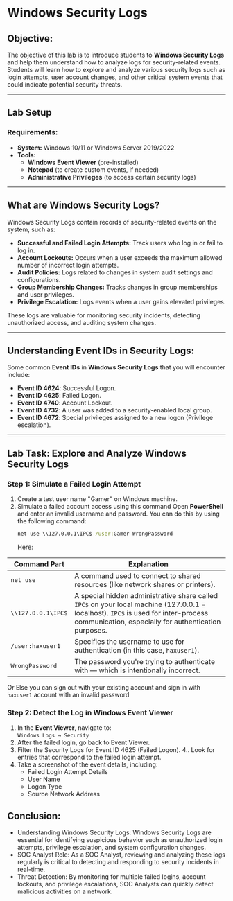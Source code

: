 # **Windows Security Logs**

## **Objective:**
The objective of this lab is to introduce students to **Windows Security Logs** and help them understand how to analyze logs for security-related events. Students will learn how to explore and analyze various security logs such as login attempts, user account changes, and other critical system events that could indicate potential security threats.


---

## **Lab Setup**
### **Requirements:**
- **System:** Windows 10/11 or Windows Server 2019/2022
- **Tools:**
  - **Windows Event Viewer** (pre-installed)
  - **Notepad** (to create custom events, if needed)
  - **Administrative Privileges** (to access certain security logs)

---

## **What are Windows Security Logs?**
Windows Security Logs contain records of security-related events on the system, such as:
- **Successful and Failed Login Attempts:** Track users who log in or fail to log in.
- **Account Lockouts:** Occurs when a user exceeds the maximum allowed number of incorrect login attempts.
- **Audit Policies:** Logs related to changes in system audit settings and configurations.
- **Group Membership Changes:** Tracks changes in group memberships and user privileges.
- **Privilege Escalation:** Logs events when a user gains elevated privileges.

These logs are valuable for monitoring security incidents, detecting unauthorized access, and auditing system changes.

---

## **Understanding Event IDs in Security Logs:**
Some common **Event IDs** in **Windows Security Logs** that you will encounter include:
- **Event ID 4624**: Successful Logon.
- **Event ID 4625**: Failed Logon.
- **Event ID 4740**: Account Lockout.
- **Event ID 4732**: A user was added to a security-enabled local group.
- **Event ID 4672**: Special privileges assigned to a new logon (Privilege escalation).

---

## **Lab Task: Explore and Analyze Windows Security Logs**


### **Step 1: Simulate a Failed Login Attempt**
1. Create a test user name "Gamer" on Windows machine.
2. Simulate a failed account access using this command
   Open **PowerShell** and enter an invalid username and password. You can do this by using the following command:
   ```cmd
   net use \\127.0.0.1\IPC$ /user:Gamer WrongPassword
   ```
   Here:
   
| Command Part           | Explanation                                                                                   |
|------------------------|-----------------------------------------------------------------------------------------------|
| `net use`              | A command used to connect to shared resources (like network shares or printers).              |
| `\\127.0.0.1\IPC$`     | A special hidden administrative share called `IPC$` on your local machine (127.0.0.1 = localhost). `IPC$` is used for inter-process communication, especially for authentication purposes. |
| `/user:haxuser1`       | Specifies the username to use for authentication (in this case, `haxuser1`).                 |
| `WrongPassword`        | The password you're trying to authenticate with — which is intentionally incorrect.           |

Or Else you can sign out with your existing account and sign in with `haxuser1` account with an invalid password



### **Step 2: Detect the Log in Windows Event Viewer**
1. In the **Event Viewer**, navigate to:  
   `Windows Logs → Security`
2.  After the failed login, go back to Event Viewer.
3. Filter the Security Logs for Event ID 4625 (Failed Logon).
4.. Look for entries that correspond to the failed login attempt.
5. Take a screenshot of the event details, including:
   - Failed Login Attempt Details
   - User Name
   - Logon Type
   - Source Network Address

## Conclusion:
- Understanding Windows Security Logs: Windows Security Logs are essential for identifying suspicious behavior such as unauthorized login attempts, privilege escalation, and system configuration changes.
- SOC Analyst Role: As a SOC Analyst, reviewing and analyzing these logs regularly is critical to detecting and responding to security incidents in real-time.
- Threat Detection: By monitoring for multiple failed logins, account lockouts, and privilege escalations, SOC Analysts can quickly detect malicious activities on a network.
